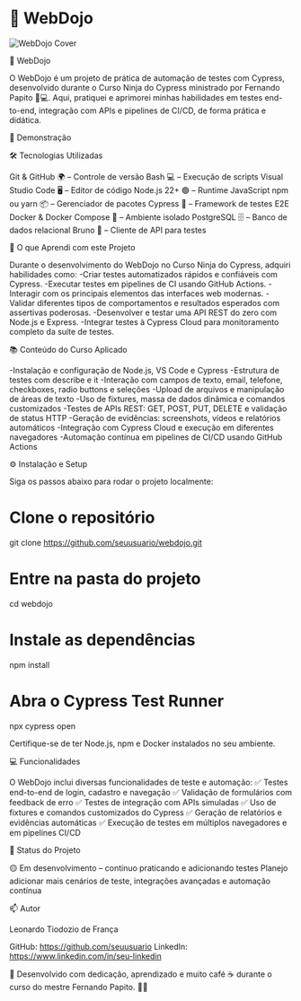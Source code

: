 # 🥋 WebDojo

![WebDojo Cover](.github/cover.png)

🚀 WebDojo

O WebDojo é um projeto de prática de automação de testes com Cypress, desenvolvido durante o Curso Ninja do Cypress ministrado por Fernando Papito 🥷💻.
Aqui, pratiquei e aprimorei minhas habilidades em testes end-to-end, integração com APIs e pipelines de CI/CD, de forma prática e didática.

📸 Demonstração


🛠️ Tecnologias Utilizadas

Git & GitHub 🌍 – Controle de versão
Bash 💻 – Execução de scripts
Visual Studio Code 🖥️ – Editor de código
Node.js 22+ 🟢 – Runtime JavaScript
npm ou yarn 📦 – Gerenciador de pacotes
Cypress 🧪 – Framework de testes E2E
Docker & Docker Compose 🐳 – Ambiente isolado
PostgreSQL 🗄 – Banco de dados relacional
Bruno 🔌 – Cliente de API para testes

🎯 O que Aprendi com este Projeto

Durante o desenvolvimento do WebDojo no Curso Ninja do Cypress, adquiri habilidades como:
-Criar testes automatizados rápidos e confiáveis com Cypress.
-Executar testes em pipelines de CI usando GitHub Actions.
-Interagir com os principais elementos das interfaces web modernas.
-Validar diferentes tipos de comportamentos e resultados esperados com assertivas poderosas.
-Desenvolver e testar uma API REST do zero com Node.js e Express.
-Integrar testes à Cypress Cloud para monitoramento completo da suíte de testes.

📚 Conteúdo do Curso Aplicado

-Instalação e configuração de Node.js, VS Code e Cypress
-Estrutura de testes com describe e it
-Interação com campos de texto, email, telefone, checkboxes, radio buttons e seleções
-Upload de arquivos e manipulação de áreas de texto
-Uso de fixtures, massa de dados dinâmica e comandos customizados
-Testes de APIs REST: GET, POST, PUT, DELETE e validação de status HTTP
-Geração de evidências: screenshots, vídeos e relatórios automáticos
-Integração com Cypress Cloud e execução em diferentes navegadores
-Automação contínua em pipelines de CI/CD usando GitHub Actions

⚙️ Instalação e Setup

Siga os passos abaixo para rodar o projeto localmente:

# Clone o repositório
git clone https://github.com/seuusuario/webdojo.git

# Entre na pasta do projeto
cd webdojo

# Instale as dependências
npm install

# Abra o Cypress Test Runner
npx cypress open


Certifique-se de ter Node.js, npm e Docker instalados no seu ambiente.

💻 Funcionalidades

O WebDojo inclui diversas funcionalidades de teste e automação:
✅ Testes end-to-end de login, cadastro e navegação
✅ Validação de formulários com feedback de erro
✅ Testes de integração com APIs simuladas
✅ Uso de fixtures e comandos customizados do Cypress
✅ Geração de relatórios e evidências automáticas
✅ Execução de testes em múltiplos navegadores e em pipelines CI/CD

📌 Status do Projeto

🟡 Em desenvolvimento – continuo praticando e adicionando testes
Planejo adicionar mais cenários de teste, integrações avançadas e automação contínua

📫 Autor

Leonardo Tiodozio de França

GitHub: https://github.com/seuusuario
LinkedIn: https://www.linkedin.com/in/seu-linkedin

💙 Desenvolvido com dedicação, aprendizado e muito café ☕ durante o curso do mestre Fernando Papito. 🚀🔥
